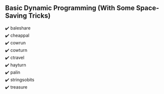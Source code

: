 ## Basic Dynamic Programming (With Some Space-Saving Tricks)
:heavy_check_mark: baleshare <br>
:heavy_check_mark: cheappal <br>
:heavy_check_mark: cowrun <br>
:heavy_check_mark: cowturn <br>
:heavy_check_mark: ctravel <br>
:heavy_check_mark: hayturn <br>
:heavy_check_mark: palin <br>
:heavy_check_mark: stringsobits <br>
:heavy_check_mark: treasure <br>
